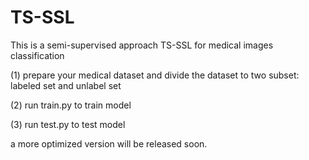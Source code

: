 # TS-SSL
This is a semi-supervised approach TS-SSL for medical images classification

(1) prepare your medical dataset and divide the dataset to two subset: labeled set and unlabel set

(2) run train.py to train model

(3) run test.py to test model

a more optimized version will be released soon. 
